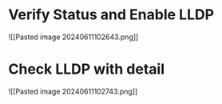 # Verify Status and Enable LLDP
![[Pasted image 20240611102643.png]]

# Check LLDP with detail

![[Pasted image 20240611102743.png]]
